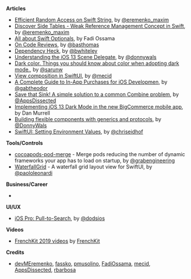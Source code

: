 
**Articles**

* [Efficient Random Access on Swift String](https://maximeremenko.com/string-random-access), by [@eremenko_maxim](https://twitter.com/eremenko_maxim)
* [Discover Side Tables - Weak Reference Management Concept in Swift](https://maximeremenko.com/swift-arc-weak-references), by [@eremenko_maxim](https://twitter.com/eremenko_maxim)
* [All about Swift Optionals](https://medium.com/@fadyossama/all-about-swift-optional-25a4a31e06f5), by Fadi Ossama
* [On Code Reviews](https://basthomas.github.io/on-code-reviews), by [@basthomas](https://www.twitter.com/basthomas)
* [Dependency Heck](https://bartstechblog.blogspot.com/2019/10/dependency-heck.html), by [@bwhiteley](https://twitter.com/bwhiteley)
* [Understanding the iOS 13 Scene Delegate](https://www.donnywals.com/understanding-the-ios-13-scene-delegate/), by [@donnywals](https://twitter.com/donnywals)
* [Dark color. Things you should know about color when adopting dark mode.](https://sarunw.com/posts/dark-color/), by [@sarunw](https://twitter.com/sarunw)
* [View composition in SwiftUI](https://mecid.github.io/2019/10/30/view-composition-in-swiftui/), by [@mecid](https://twitter.com/mecid)
* [A Complete Guide to In-App Purchases for iOS Developmen](https://www.appcoda.com/in-app-purchases-guide/), by [@gabtheodor](https://twitter.com/gabtheodor)
* [Save that Sink! A simple solution to a common Combine problem](https://www.appsdissected.com/save-sink-assign-subscriber-anycancellable/), by [@AppsDissected](https://twitter.com/AppsDissected)
* [Implementing iOS 13 Dark Mode in the new BigCommerce mobile app](https://www.bigeng.io/implementing-ios-13-dark-mode-in-the-new-bigcommerce-mobile-app/), by Dan Murrell
* [Building flexible components with generics and protocols](https://www.donnywals.com/building-flexible-components-with-generics-and-protocols/), by [@DonnyWals](https://twitter.com/DonnyWals)
* [SwiftUI: Setting Environment Values](https://www.objc.io/blog/2019/10/29/swiftui-environment/), by [@chriseidhof](https://twitter.com/chriseidhof)

**Tools/Controls**

* [cocoapods-pod-merge](https://github.com/grab/cocoapods-pod-merge) - Merge pods reducing the number of dynamic frameworks your app has to load on startup, by [@grabengineering](https://twitter.com/grabengineering)
* [WaterfallGrid](https://github.com/paololeonardi/WaterfallGrid) - A waterfall grid layout view for SwiftUI, by [@paololeonardi](https://twitter.com/paololeonardi) 

**Business/Career**

* 

**UI/UX**

* [iOS Pro: Pull-to-Search](https://edit.theappbusiness.com/ios-pro-pull-to-search-74be33b76da), by [@dodsios](https://twitter.com/dodsios)

**Videos**

* [FrenchKit 2019 videos](https://www.youtube.com/watch?v=QW3F5dbuwDc&list=PL-Wbj9VN8zDRTas7ycjZzE08zmql1DPdr) by [FrenchKit](https://twitter.com/frenchkitconf)

**Credits**

* [devMEremenko](https://github.com/devMEremenko/), [fassko](https://github.com/fassko/), [pmusolino](https://github.com/pmusolino/), [FadiOssama](https://github.com/FadiOssama), [mecid](https://github.com/mecid), [AppsDissected](https://github.com/AppsDissected), [rbarbosa](https://github.com/rbarbosa)
